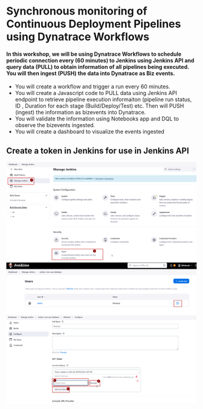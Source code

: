 # Synchronous monitoring of Continuous Deployment Pipelines using Dynatrace Workflows

#### In this workshop, we will be using Dynatrace Workflows to schedule periodic connection every (60 minutes) to Jenkins using Jenkins API and query data (PULL) to obtain information of all pipelines being executed. You will then ingest (PUSH) the data into Dynatrace as Biz events.

- You will create a workflow and trigger a run every 60 minutes. 
- You will create a Javascript code to PULL data using Jenkins API endpoint to retrieve pipeline execution informaiton (pipeline run status, ID , Duration for each stage (Build/Deploy/Test) etc. Then will PUSH (ingest) the information as bizevents into Dynatrace.
- You will validate the information using Notebooks app and DQL to observe the bizevents ingested.
- You will create a dashboard to visualize the events ingested

## Create a token in Jenkins for use in Jenkins API
![](https://github.com/hakansuku/D1APACTraining/blob/main/images/SRE/credentials.png?raw=true)
![](https://github.com/hakansuku/D1APACTraining/blob/main/images/SRE/useradmin.png?raw=true)
![](https://github.com/hakansuku/D1APACTraining/blob/main/images/SRE/jenkinsnewtoken.png?raw=true)
